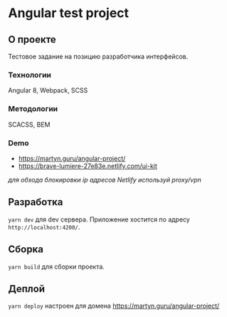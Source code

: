 # Angular test project

## O проекте

Тестовое задание на позицию разработчика интерфейсов.

### Технологии

Angular 8, Webpack, SCSS

### Методологии

SCACSS, BEM

### Demo

- <https://martyn.guru/angular-project/>
- <https://brave-lumiere-27e83e.netlify.com/ui-kit>

*для обхода блокировки ip адресов Netlify используй proxy/vpn*

## Разработка

`yarn dev` для dev сервера. Приложение хостится по адресу `http://localhost:4200/`.

## Сборка

`yarn build` для сборки проекта.

## Деплой

`yarn deploy` настроен для домена https://martyn.guru/angular-project/
